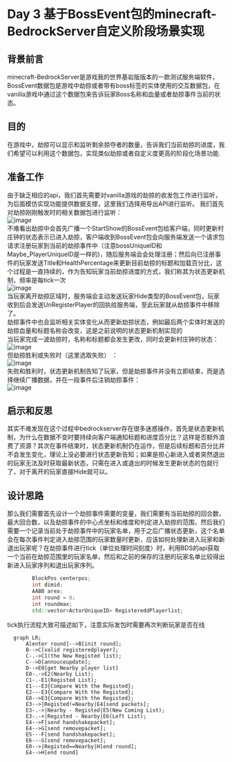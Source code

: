# Day 3 基于BossEvent包的minecraft-BedrockServer自定义阶段场景实现
## **背景前言**
minecraft-BedrockServer是游戏我的世界基岩版版本的一款测试服务端软件，BossEvent数据包是游戏中劫掠或者带有boss标签的实体使用的交互数据包，在vanilla游戏中通过这个数据包来告诉玩家Boss名称和血量或者劫掠事件当前的状态。
## **目的**
在游戏中，劫掠可以显示和监听剩余掠夺者的数量，告诉我们当前劫掠的进度，我们希望可以利用这个数据包，实现类似劫掠或者自定义度更高的阶段化场景功能.
## **准备工作**
由于缺乏相应的api，我们首先需要对vanilla游戏的劫掠的收发包工作进行监听，为后面模仿实现功能提供数据支撑，这里我们选择用导出API进行监听。
我们首先对劫掠刚刚触发时的相关数据包进行监听： <br>
![image](https://user-images.githubusercontent.com/51207072/211181452-3c0e9313-ca24-4c72-a14c-fe27c3c6ca0a.png)<br>
不难看出劫掠中会首先广播一个StartShow的BossEvent包给客户端，同时更新村庄钟的状态表示已进入劫掠，客户端收到BossEvent包会向服务端发送一个请求包请求注册玩家到当前的劫掠事件中（注意bossUniqueID和Maybe_PlayerUniqueID是一样的)，随后服务端会会处理注册；然后向已注册事件的玩家发送Title和HealthPercentage来更新目前劫掠的标题和加载百分比，这个过程是一直持续的，作为告知玩家当前劫掠进度的方式，我们称其为状态更新机制，频率是每tick一次<br>
![image](https://user-images.githubusercontent.com/51207072/211183093-5af5a5df-5d13-4aba-98bc-c9232a9ecadf.png)<br>
当玩家离开劫掠区域时，服务端会主动发送玩家Hide类型的BossEvent包，玩家收到后会发送UnRegisterPlayer的回执给服务端，至此玩家就从劫掠事件中移除了。<br>
劫掠事件中也会监听相关实体变化从而更新劫掠状态，例如最后两个实体时发送的劫掠血量和标题名称会改变，这是之前说明的状态更新机制实现的 <br>
当玩家完成一波劫掠时，名称和标题都会发生更改，同时会更新村庄钟的状态： <br>
![image](https://user-images.githubusercontent.com/51207072/211183483-4a7328ac-a9dc-47b8-ad34-08030c1d46be.png) <br>
但劫掠胜利或失败时（这里选取失败） ：<br>
![image](https://user-images.githubusercontent.com/51207072/211183584-26e5b3bd-74c5-4e48-be04-fe9b1ea000be.png)<br>
失败和胜利时，状态更新机制告知了玩家，但是劫掠事件并没有立即结束，而是选择继续广播数据，并在一段事件后注销劫掠事件：<br>
![image](https://user-images.githubusercontent.com/51207072/211183627-c16b0e2d-18cc-4b44-ab14-60215dcff381.png)<br>
## **启示和反思**
其实不难发现在这个过程中bedrockserver存在很多迷惑操作，首先是状态更新机制，为什么在数据不变时要持续向客户端通知标题和进度百分比？这样是否额外浪费了资源？其次在事件结束时，状态更新机制仍在运作，但是后续标题和百分比并不会发生变化，理论上没必要进行状态更新告知；如果是担心新进入或者突然退出的玩家无法及时获取最新状态，只需在进入或退出的时候发生更新状态的包就行了，对于离开的玩家直接Hide就可以。
## **设计思路**
那么我们需要首先设计一个劫掠事件需要的变量，我们需要有当前劫掠的回合数，最大回合数，以及劫掠事件的中心点坐标和维度和判定进入劫掠的范围，然后我们需要一个记录当前处于劫掠事件中的玩家名单，用于之后广播状态更新，这个名单会在每次事件判定进入劫掠范围的玩家数量时更新，应该如何处理新进入玩家和新退出玩家呢？在劫掠事件进行tick（单位处理时间刻度）时，利用BDS的api获取一个当前在劫掠范围里的玩家名单，然后和之前的保存的注册的玩家名单比较得出新进入玩家序列和退出玩家序列。

```C++
        BlockPos centerpos;
        int dimid;
        AABB area;
        int round = 0;
        int roundmax;
        std::vector<ActorUniqueID> RegistereddPlayerlist;
```
tick执行流程大致可描述如下，注意实际发包时需要再次判断玩家是否在线
```mermaid
  graph LR;
      A[enter round]-->B[init round];
      B-->C[valid registeredplayer];
      C-.->C1(the New Registed list);
      C-->D[annouceupdate];
      D-->E0[get Nearby player list]
      E0-.->E2(Nearby List);
      C1-.-E1(Registed List);
      E1---E3{Compare With the Registed};
      E2---E3{Compare With the Registed};
      E0-->E3{Compare With the Registed};
      E3-->|Registed!=Nearby|E4[send packets];
      E3-.->|Nearby - Registed|E5(New Coming List);
      E3-.->|Registed - Nearby|E6(Left List);
      E4-->F[send handshakepacket];
      E4-->G[send removepacket];
      E5---F[send handshakepacket];
      E6---G[send removepacket];
      E0-->|Registed==Nearby|H[end round];
      E4-->H[end round]
```

